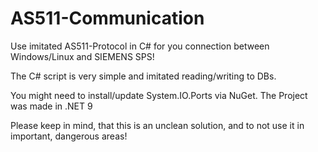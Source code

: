 # AS511-Communication
Use imitated AS511-Protocol in C# for you connection between Windows/Linux and SIEMENS SPS!

The C# script is very simple and imitated reading/writing to DBs. 

You might need to install/update System.IO.Ports via NuGet. 
The Project was made in .NET 9

Please keep in mind, that this is an unclean solution, and to not use it in important, dangerous areas!
